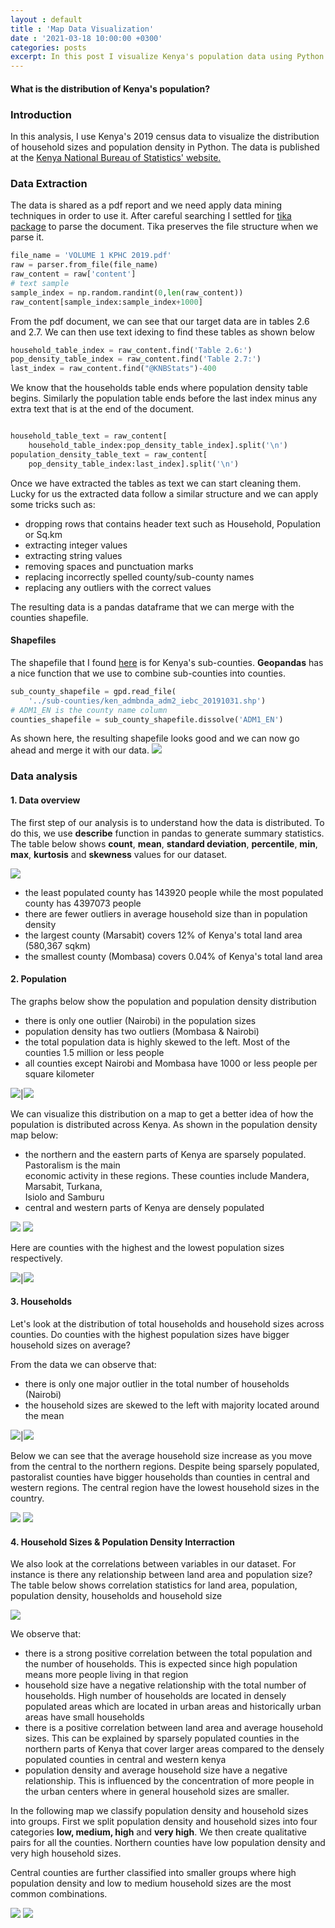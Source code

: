 ```yaml
---
layout : default
title : 'Map Data Visualization'
date : '2021-03-18 10:00:00 +0300'
categories: posts
excerpt: In this post I visualize Kenya's population data using Python. I attempt to answer the question 'What is the distribution of Kenya's population?'
---
```

#### What is the distribution of Kenya's population?

### Introduction
In this analysis, I use Kenya's 2019 census data to visualize the distribution of household sizes and population density in Python. The data is published at the [Kenya National Bureau of Statistics' website.](https://www.knbs.or.ke/?page_id=3142)

### Data Extraction
The data is shared as a pdf report and we need apply data mining techniques in order to use it. After careful searching I settled for [tika package](https://pypi.org/project/tika/) to parse the document. Tika preserves the file structure when we parse it.
```python
file_name = 'VOLUME 1 KPHC 2019.pdf'
raw = parser.from_file(file_name)
raw_content = raw['content']
# text sample
sample_index = np.random.randint(0,len(raw_content))
raw_content[sample_index:sample_index+1000]
```
From the pdf document, we can see that our target data are in tables 2.6 and 2.7. We can then use text idexing to find these tables as shown below
```python
household_table_index = raw_content.find('Table 2.6:')
pop_density_table_index = raw_content.find('Table 2.7:')
last_index = raw_content.find("@KNBStats")-400
```
We know that the households table ends where population density table begins. Similarly the population table ends before the last index minus any extra text that is at the end of the document.
```python

household_table_text = raw_content[
    household_table_index:pop_density_table_index].split('\n')
population_density_table_text = raw_content[
    pop_density_table_index:last_index].split('\n')

```
Once we have extracted the tables as text we can start cleaning them. Lucky for us the extracted data follow a similar structure and we can apply some tricks such as:
- dropping rows that contains header text such as Household, Population or Sq.km
- extracting integer values
- extracting string values 
- removing spaces and punctuation marks
- replacing incorrectly spelled county/sub-county names
- replacing any outliers with the correct values

The resulting data is a pandas dataframe that we can merge with the counties shapefile.

#### Shapefiles
The shapefile that I found [here](https://data.humdata.org/dataset/ken-administrative-boundaries) is for Kenya's sub-counties. **Geopandas** has a nice function that we use to combine sub-counties into counties. 
```python
sub_county_shapefile = gpd.read_file(
    '../sub-counties/ken_admbnda_adm2_iebc_20191031.shp')
# ADM1_EN is the county name column
counties_shapefile = sub_county_shapefile.dissolve('ADM1_EN')
```
As shown here, the resulting shapefile looks good and we can now go ahead and merge it with our data.
<span class="center_image" style="float:center">
![](/assets/img/ke_counties_map.png)
</span>

### Data analysis

#### 1. Data overview

The first step of our analysis is to understand how the data is distributed. To do this, we use **describe** function in pandas to generate summary statistics. The table below shows **count**, **mean**, **standard deviation**, **percentile**, **min**, **max**, **kurtosis** and **skewness** values for our dataset.

![](/assets/img/census_data_summary.png)
- the least populated county has 143920 people while the most populated county has 4397073 people
- there are fewer outliers in average household size than in population density
- the largest county (Marsabit) covers 12% of Kenya's total land area (580,367 sqkm)
- the smallest county (Mombasa) covers 0.04% of Kenya's total land area

#### 2. Population

The graphs below show the population and population density distribution

- there is only one outlier (Nairobi) in the population sizes
- population density has two outliers (Mombasa & Nairobi)
- the total population data is highly skewed to the left. Most of the counties 1.5 million or less people
- all counties except Nairobi and Mombasa have 1000 or less people per square kilometer

![](/assets/img/county_population.png)|![](/assets/img/county_pop_density.png)

We can visualize this distribution on a map to get a better idea of how the population is distributed across Kenya.
As shown in the population density map below:
- the northern and the eastern parts of Kenya are sparsely populated. Pastoralism is the main<br>economic activity in these regions. These counties include Mandera, Marsabit, Turkana,<br>Isiolo and Samburu
- central and western parts of Kenya are densely populated

![](/assets/img/county_pop_map.png)
![](/assets/img/county_codes.png)

Here are counties with the highest and the lowest population sizes respectively.

![](/assets/img/most_populous_counties.png)|![](/assets/img/least_populous_counties.png)

#### 3. Households

Let's look at the distribution of total households and household sizes across counties. Do counties with the highest population sizes have bigger household sizes on average?

From the data we can observe that:
- there is only one major outlier in the total number of households (Nairobi)
- the household sizes are skewed to the left with majority located around the mean

![](/assets/img/county_households.png)|![](/assets/img/county_avg_household_size.png)

Below we can see that the average household size increase as you move from the central to the northern regions. Despite being sparsely populated, pastoralist counties have bigger households than counties in central and western regions. 
The central region have the lowest household sizes in the country.

![](/assets/img/county_household_size.png)
![](/assets/img/county_codes.png)

#### 4. Household Sizes & Population Density Interraction
We also look at the correlations between variables in our dataset. For instance is there any relationship between land area and population size?
The table below shows correlation statistics for land area, population, population density, households and household size

![](/assets/img/county_data_correlations.png)

We observe that:
- there is a strong positive correlation between the total population and the number of households. This is expected since high population means more people living in that region
- household size have a negative relationship with the total number of households. High number of households are located in densely populated areas which are located in urban areas and historically urban areas have small households
- there is a positive correlation between land area and average household sizes. This can be explained by sparsely populated counties in the northern parts of Kenya that cover larger areas compared to the densely populated counties in central and western kenya
- population density and average household size have a negative relationship. This is influenced by the concentration of more people in the urban centers where in general household sizes are smaller.

In the following map we classify population density and household sizes into groups. First we split population density and household sizes into four categories **low, medium, high** and **very high**. We then create qualitative pairs for all the counties.
Northern counties have low population density and very high household sizes. 

Central counties are further classified into smaller groups where high population density and low to medium household sizes are the most common combinations.

![](/assets/img/county_density_hhsize_interraction.png)
![](/assets/img/county_codes.png)